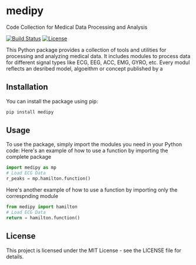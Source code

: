 # medipy
Code Collection for Medical Data Processing and Analysis

[![Build Status](https://travis-ci.org/username/myproject.svg?branch=master)](https://travis-ci.org/username/myproject)
[![License](https://img.shields.io/badge/License-MIT-blue.svg)](https://opensource.org/licenses/MIT)

This Python package provides a collection of tools and utilities for processing and analyzing medical data. It includes modules to process data for different signal types like ECG, EEG, ACC, EMG, GYRO, etc. Every modul reflects an desribed model, algoeithm or concept published by a 

## Installation
You can install the package using pip:

```bash
pip install medipy
```

## Usage
To use the package, simply import the modules you need in your Python code: Here's an example of how to use a function by importing the complete package

```python
import medipy as mp
# Load ECG Data
r_peaks = mp.hamilton.function()
```

Here's another example of how to use a function by importing only the correspnding module

```python
from medipy import hamilton
# Load ECG Data
return = hamilton.function()
```

## License
This project is licensed under the MIT License - see the LICENSE file for details.




